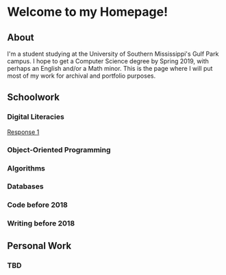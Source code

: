 # Welcome to my Homepage!

## About

I'm a student studying at the University of Southern Mississippi's Gulf Park campus. I hope to get a Computer Science degree by Spring 2019, with perhaps an English and/or a Math minor. This is the page where I will put most of my work for archival and portfolio purposes.

## Schoolwork

### Digital Literacies

[Response 1](https://github.com/wtjohnst/wtjohnst.github.io/blob/master/docs/digitalLiteracies/response1.md)

### Object-Oriented Programming

### Algorithms

### Databases

### Code before 2018

### Writing before 2018

## Personal Work

### TBD
